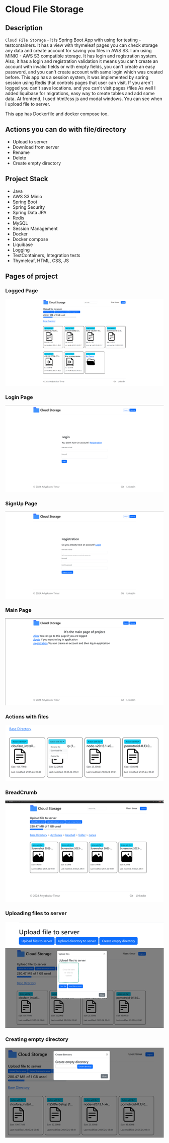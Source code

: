 # Cloud File Storage

## Description

`Cloud File Storage` - It is Spring Boot App with using for testing - testcontainers.
It has a view with thymeleaf pages you can check storage any data and create account for saving you files in AWS S3.
I am using MINIO - AWS S3 compatible storage. 
It has login and registration system. Also, it has a login and registration validation it means you can't create an account with
invalid fields or with empty fields, you can't create an easy password, and you can't create account with same login which
was created before. This app has a session system, it was implemented by spring session using Redis that controls pages that user can visit. If you aren't logged you can't save locations.
and you can't visit pages /files
As well I added liquibase for migrations, easy way to create tables and add some data.
At frontend, I used html/css js and modal windows. You can see when I upload file to server.

This app has Dockerfile and docker compose too.

## Actions you can do with file/directory
* Upload to server
* Download from server
* Rename
* Delete
* Create empty directory

<!-- Project from this [course](https://zhukovsd.github.io/java-backend-learning-course/) -->

## Project Stack

* Java
* AWS S3 Minio
* Spring Boot
* Spring Security
* Spring Data JPA
* Redis
* MySQL
* Session Management
* Docker
* Docker compose
* Liquibase
* Logging
* TestContainers, Integration tests
* Thymeleaf, HTML, CSS, JS

## Pages of project

### Logged Page

<img src="img/git/logged_page.png">

### Login Page

<img src="img/git/login.png">

### SignUp Page

<img src="img/git/signup.png">

### Main Page

<img src="img/git/main-page.png">

### Actions with files

<img src="img/git/file_action.png">

### BreadCrumb

<img src="img/git/breadcrumb.png">

### Uploading files to server

<img src="img/git/uploading.png">
<img src="img/git/drop_zone.png">

### Creating empty directory

<img src="img/git/empty_dir.png">
